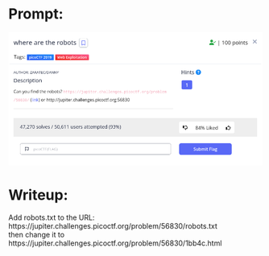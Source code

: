 <h1>
  Prompt:
</h1>

![alt text](prompt.png)

<h1>
  Writeup:
</h1>

<p>Add robots.txt to the URL: https://jupiter.challenges.picoctf.org/problem/56830/robots.txt <br>
then change it to https://jupiter.challenges.picoctf.org/problem/56830/1bb4c.html</p>
